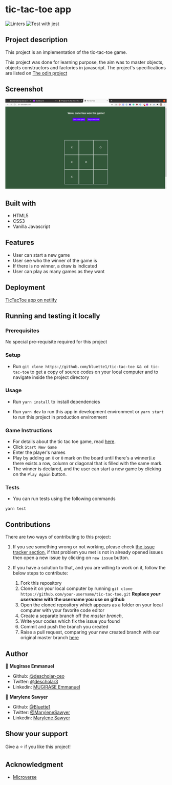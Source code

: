 # tic-tac-toe app
![Linters](https://github.com/bluette1/tic-tac-toe/workflows/Linters/badge.svg) 
![Test with jest](https://github.com/Bluette1/tic-tac-toe/workflows/Test%20with%20jest/badge.svg)

## Project description
This project is an implementation of the tic-tac-toe game.

This project was done for learning purpose, the aim was to master objects, objects constructors and factories in javascript. The project's specifications are listed on [The odin project](https://www.theodinproject.com/courses/javascript/lessons/tic-tac-toe-javascript)

## Screenshot
![demo picture](./src/assets/images/game-screenshot.png)

## Built with
- HTML5
- CSS3
- Vanilla Javascript

## Features
- User can start a new game
- User see who the winner of the game is
- If there is no winner, a draw is indicated
- User can play as many games as they want

## Deployment
[TicTacToe app on netlify](https://eloquent-hopper-9cff17.netlify.app)

## Running and testing it locally

### Prerequisites
No special pre-requisite required for this project

### Setup
- Run `git clone https://github.com/bluette1/tic-tac-toe && cd tic-tac-toe` to get a copy of source codes on your local computer and to navigate inside the project directory

### Usage
- Run `yarn install` to install dependencies

- Run `yarn dev` to run this app in development environment or `yarn start` to run this project in production environment

### Game Instructions
- For details about the tic tac toe game, read [here](https://en.wikipedia.org/wiki/Tic-tac-toe).
- Click `Start New Game`
- Enter the player's names
- Play by adding an `X` or `O` mark on the board until there's a winner(i.e there exists a row, column or diagonal that is filled with the same mark.
- The winner is declared, and the user can start a new game by clicking on the `Play Again` button.


### Tests
- You can run tests using the following commands
```
yarn test
```

## Contributions

There are two ways of contributing to this project:

1.  If you see something wrong or not working, please check [the issue tracker section](https://github.com/bluette1/tic-tac-toe/issues ), if that problem you met is not in already opened issues then open a new issue by clicking on `new issue` button.

2.  If you have a solution to that, and you are willing to work on it, follow the below steps to contribute:
    1.  Fork this repository
    1.  Clone it on your local computer by running `git clone https://github.com/your-username/tic-tac-toe.git` __Replace *your username* with the username you use on github__
    1.  Open the cloned repository which appears as a folder on your local computer with your favorite code editor
    1.  Create a separate branch off the *master branch*,
    1.  Write your codes which fix the issue you found
    1.  Commit and push the branch you created
    1.  Raise a pull request, comparing your new created branch with our original master branch [here](https://github.com/bluette1/tic-tac-toe)

## Author

👤 **Mugirase Emmanuel**

- Github: [@descholar-ceo](https://github.com/descholar-ceo)
- Twitter: [@descholar3](https://twitter.com/descholar3)
- Linkedin: [MUGIRASE Emmanuel](https://www.linkedin.com/in/mugirase-emmanuel)

👤 **Marylene Sawyer**
- Github: [@Bluette1](https://github.com/Bluette1)
- Twitter: [@MaryleneSawyer](https://twitter.com/MaryleneSawyer)
- Linkedin: [Marylene Sawyer](https://www.linkedin.com/in/marylene-sawyer)


## Show your support

Give a ⭐️ if you like this project!

## Acknowledgment
* [Microverse](https://www.microvese.org)
